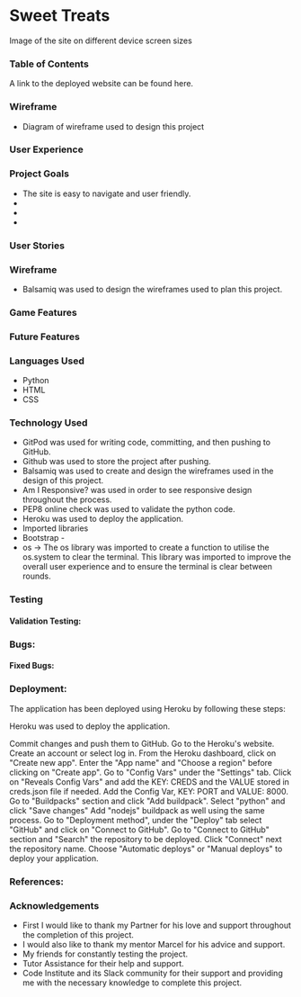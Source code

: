 # Sweet Treats
Image of the site on different device screen sizes


### Table of Contents

A link to the deployed website can be found here.

### Wireframe
- Diagram of wireframe used to design this project


### User Experience
### Project Goals
- The site is easy to navigate and user friendly.
- 
- 
- 

### User Stories

### Wireframe
- Balsamiq was used to design the wireframes used to plan this project. 

### Game Features

### Future Features

### Languages Used
- Python
- HTML
- CSS

### Technology Used
- GitPod was used for writing code, committing, and then pushing to GitHub.
- Github was used to store the project after pushing.
- Balsamiq was used to create and design the wireframes used in the design of this project.
- Am I Responsive? was used in order to see responsive design throughout the process.
- PEP8 online check was used to validate the python code.
- Heroku was used to deploy the application.
- Imported libraries 
- Bootstrap - 
- os -> The os library was imported to create a function to utilise the os.system to clear the terminal. This library was imported to improve the overall user experience and to ensure the terminal is clear between rounds.

### Testing

#### Validation Testing:

### Bugs:
#### Fixed Bugs:

### Deployment:
The application has been deployed using Heroku by following these steps:

Heroku was used to deploy the application.

Commit changes and push them to GitHub.
Go to the Heroku's website.
Create an account or select log in.
From the Heroku dashboard, click on "Create new app".
Enter the "App name" and "Choose a region" before clicking on "Create app".
Go to "Config Vars" under the "Settings" tab.
Click on "Reveals Config Vars" and add the KEY: CREDS and the VALUE stored in creds.json file if needed.
Add the Config Var, KEY: PORT and VALUE: 8000.
Go to "Buildpacks" section and click "Add buildpack".
Select "python" and click "Save changes"
Add "nodejs" buildpack as well using the same process.
Go to "Deployment method", under the "Deploy" tab select "GitHub" and click on "Connect to GitHub".
Go to "Connect to GitHub" section and "Search" the repository to be deployed.
Click "Connect" next the repository name.
Choose "Automatic deploys" or "Manual deploys" to deploy your application.

### References:


### Acknowledgements
- First I would like to thank my Partner for his love and support throughout the completion of this project.
- I would also like to thank my mentor Marcel for his advice and support.
- My friends for constantly testing the project.
- Tutor Assistance for their help and support.
- Code Institute and its Slack community for their support and providing me with the necessary knowledge to complete this project.